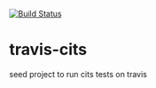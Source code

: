[![Build Status](https://travis-ci.org/x0156/travis-cits.svg?branch=master)](https://travis-ci.org/x0156/travis-cits)

# travis-cits

seed project to run cits tests on travis
